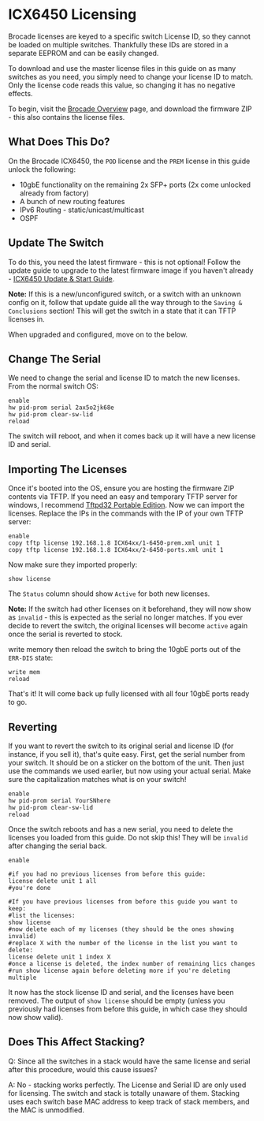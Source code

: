 # ICX6450 Licensing
Brocade licenses are keyed to a specific switch License ID, so they cannot be loaded on multiple switches. Thankfully these IDs are stored in a separate EEPROM and can be easily changed. 

To download and use the master license files in this guide on as many switches as you need, you simply need to change your license ID to match. Only the license code reads this value, so changing it has no negative effects.  

To begin, visit the [Brocade Overview](brocade-overview.md) page, and download the firmware ZIP - this also contains the license files.

## What Does This Do?

On the Brocade ICX6450, the  `POD`  license and the  `PREM`  license in this guide unlock the following:

-   10gbE functionality on the remaining 2x SFP+ ports (2x come unlocked already from factory)
-   A bunch of new routing features
-   IPv6 Routing - static/unicast/multicast
-   OSPF

## Update The Switch

To do this, you need the latest firmware - this is not optional! Follow the update guide to upgrade to the latest firmware image if you haven't already - [ICX6450 Update & Start Guide](icx6450.md).

**Note:** If this is a new/unconfigured switch, or a switch with an unknown config on it, follow that update guide all the way through to the `Saving & Conclusions` section! This will get the switch in a state that it can TFTP licenses in.

When upgraded and configured, move on to the below.

## Change The Serial

We need to change the serial and license ID to match the new licenses. From the normal switch OS:
```
enable
hw pid-prom serial 2ax5o2jk68e
hw pid-prom clear-sw-lid
reload
```
The switch will reboot, and when it comes back up it will have a new license ID and serial.

## Importing The Licenses

Once it's booted into the OS, ensure you are hosting the firmware ZIP contents via TFTP. If you need an easy and temporary TFTP server for windows, I recommend  [Tftpd32 Portable Edition](http://www.tftpd64.com/tftpd32_download.html). Now we can import the licenses. Replace the IPs in the commands with the IP of your own TFTP server:
```
enable
copy tftp license 192.168.1.8 ICX64xx/1-6450-prem.xml unit 1
copy tftp license 192.168.1.8 ICX64xx/2-6450-ports.xml unit 1
```

Now make sure they imported properly:

```
show license 
```
The  `Status`  column should show  `Active`  for both new licenses.  

**Note:** If the switch had other licenses on it beforehand, they will now show as `invalid` - this is expected as the serial no longer matches. If you ever decide to revert the switch, the original licenses will become `active` again once the serial is reverted to stock.

write memory then reload the switch to bring the 10gbE ports out of the  `ERR-DIS`  state:
```
write mem
reload
```
That's it! It will come back up fully licensed with all four 10gbE ports ready to go.

## Reverting

If you want to revert the switch to its original serial and license ID (for instance, if you sell it), that's quite easy. First, get the serial number from your switch. It should be on a sticker on the bottom of the unit. Then just use the commands we used earlier, but now using your actual serial. Make sure the capitalization matches what is on your switch!
```
enable
hw pid-prom serial YourSNhere
hw pid-prom clear-sw-lid
reload
```

Once the switch reboots and has a new serial, you need to delete the licenses you loaded from this guide. Do not skip this! They will be  `invalid`  after changing the serial back.
```
enable 

#if you had no previous licenses from before this guide:
license delete unit 1 all
#you're done

#If you have previous licenses from before this guide you want to keep:
#list the licenses:
show license
#now delete each of my licenses (they should be the ones showing invalid)
#replace X with the number of the license in the list you want to delete:
license delete unit 1 index X
#once a license is deleted, the index number of remaining lics changes
#run show license again before deleting more if you're deleting multiple
```
It now has the stock license ID and serial, and the licenses have been removed. The output of  `show license`  should be empty (unless you previously had licenses from before this guide, in which case they should now show valid).

## Does This Affect Stacking?

Q: Since all the switches in a stack would have the same license and serial after this procedure, would this cause issues?

A: No - stacking works perfectly. The License and Serial ID are only used for licensing. The switch and stack is totally unaware of them. Stacking uses each switch base MAC address to keep track of stack members, and the MAC is unmodified.